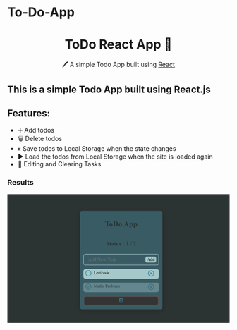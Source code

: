 # To-Do-App

<h1 align="center">ToDo React App  📝</h1>  
<p align="center">
  🖊️ A simple Todo App built using <a href="https://reactjs.org/">React</a> 
</p>

## This is a simple Todo App built using React.js

## Features:

- ➕ Add todos
- 🗑️ Delete todos
- ⏸ Save todos to Local Storage when the state changes
- ▶️ Load the todos from Local Storage when the site is loaded again
- 📝 Editing and Clearing Tasks

<h3>Results</h3>
<img src="./setup/src/assets/result.png">
